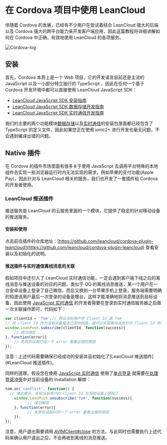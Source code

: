 # 在 Cordova 项目中使用 LeanCloud

伴随着 Cordova 的发展，已经有不少用户在尝试着结合 LeanCloud 强大的后端以及 Cordova 强大的跨平台能力来开发客户端应用，因此这篇教程将详细讲解如何在 Cordova 中正确，有效地使用 LeanCloud 的各项服务。

![Cordova-log](https://cordova.apache.org/static/img/cordova_bot.png)

## 安装
首先，Cordova 本质上是一个 Web 项目，它的开发语言目前还是主流的 JavaScript 以及一小部分特立独行的 TypeScript ，因此在任何一个基于 Cordova 开发环境中都可以直接使用 LeanCloud JavaScript SDK：

- [LeanCloud JavaScript SDK 安装指南](sdk_setup-js.html)
- [LeanCloud JavaScript SDK 数据存储开发指南](leanstorage_guide-js.html)
- [LeanCloud JavaScript SDK 实时通信开发指南](realtime_guide-js.html)

我们的主要的两个功能模块[数据存储](leanstorage_guide-js.html)以及[实时通信](realtime_guide-js.html)的安装包里面都已经包含了 TypeScript 的定义文件，因此如果您正在使用 ionic2+ 进行开发也毫无问题，不会遇到编译出错的问题。

## Native 插件
在 Cordova 的插件市场里面有很多关于使用 JavaScript 去调用平台特殊的本地组件去实现一些浏览器运行时内无法实现的需求，例如苹果的支付功能(Apple Pay)，因此针对与 LeanCloud 相关的服务，我们也开发了一套插件给 Cordova 的开发者使用。

### LeanCloud 推送插件
推送服务是 LeanCloud 的云服务里面的一个模块，它提供了稳定的针对移动设备的推送服务。

#### 安装和使用
点击前往插件的仓库地址：[https://github.com/leancloud/cordova-plugin-leancloud](https://github.com/leancloud/cordova-plugin-leancloud) 查看安装以及初始化的说明。


#### 推送插件与实时通信离线消息的关联
假如项目中还引入了 LeanCloud 实时通信功能，一定会遇到客户端下线之后的离线消息与推送设备的对应的问题，类似于 QQ 的离线消息推送，某一个用户在一台安卓设备上登录了自己微信，而后又换到一台苹果手机上登录，服务端需要明确的知道该用户最后一次登录的设备是哪台，这样才能准确地将消息推送到目标设备，因此使用 [JavaScript 实时通信](realtime_guide-js.html) 的开发者需要在登录到实时通信服务器之后做一次关联操作即可，代码如下：


```js
var clientId = 'Tom';// 假设当前用户的 Client Id 是 Tom
// 将 client Id 作为当前设备推送订阅的频道，就可以实现离线消息针对 Client Id 所登录的设备做关联
window.LeanPush.subscribe(clientId, function(success){
    // 成功绑定
}，function(error){
    // 失败的话就打印一下 error 看看出错的原因
}); 
```

注意：上述代码需要确保已经成功的安装并且初始化了[LeanCloud 推送插件](#LeanCloud 推送插件)。

同样的道理，假设您在使用 [JavaScript 实时通信](https://leancloud.cn/docs/realtime_guide-js.html) 使用了[单点登录](realtime_guide-js.html#单点登录) 就需要在[处理登录冲突](realtime_guide-js.html#处理登录冲突)中对当前设备的 Installation 解绑：

```js
tom.on('conflict', function() {
  // 弹出提示，告知当前用户的 Client Id 在其他设备上登陆了
    window.LeanPush.unsubscribe('Tom', function(success){
          // 成功解绑
    }，function(error){
          // 失败的话就打印一下 error 看看出错的原因
    }); 
});
```

注意，用户退出需要调用 [AVIMClient#close](realtime_guide-js.html#退出登录) 的方法，与此同时也需要执行上述代码来确认用户退出之后，不会再收到离线的消息推送。

